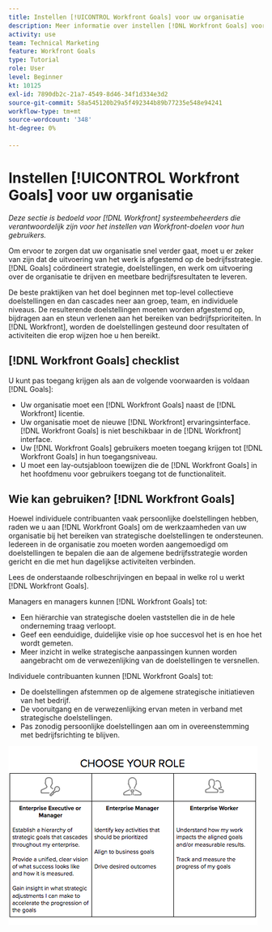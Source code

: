 ```yaml
---
title: Instellen [!UICONTROL Workfront Goals] voor uw organisatie
description: Meer informatie over instellen [!DNL Workfront Goals] voor uw organisatie zodat u ervoor kunt zorgen dat de uitvoering van het werk op uw strategie wordt gericht.
activity: use
team: Technical Marketing
feature: Workfront Goals
type: Tutorial
role: User
level: Beginner
kt: 10125
exl-id: 7890db2c-21a7-4549-8d46-34f1d334e3d2
source-git-commit: 58a545120b29a5f492344b89b77235e548e94241
workflow-type: tm+mt
source-wordcount: '348'
ht-degree: 0%

---
```


# Instellen [!UICONTROL Workfront Goals] voor uw organisatie

*Deze sectie is bedoeld voor [!DNL Workfront] systeembeheerders die verantwoordelijk zijn voor het instellen van Workfront-doelen voor hun gebruikers.*

Om ervoor te zorgen dat uw organisatie snel verder gaat, moet u er zeker van zijn dat de uitvoering van het werk is afgestemd op de bedrijfsstrategie. [!DNL   Goals] coördineert strategie, doelstellingen, en werk om uitvoering over de organisatie te drijven en meetbare bedrijfsresultaten te leveren.

De beste praktijken van het doel beginnen met top-level collectieve doelstellingen en dan cascades neer aan groep, team, en individuele niveaus. De resulterende doelstellingen moeten worden afgestemd op, bijdragen aan en steun verlenen aan het bereiken van bedrijfsprioriteiten. In [!DNL Workfront], worden de doelstellingen gesteund door resultaten of activiteiten die erop wijzen hoe u hen bereikt.

## [!DNL Workfront Goals] checklist

U kunt pas toegang krijgen als aan de volgende voorwaarden is voldaan [!DNL   Goals]:

* Uw organisatie moet een [!DNL Workfront Goals] naast de [!DNL Workfront] licentie.
* Uw organisatie moet de nieuwe [!DNL Workfront] ervaringsinterface. [!DNL Workfront Goals] is niet beschikbaar in de [!DNL Workfront] interface.
* Uw [!DNL Workfront Goals] gebruikers moeten toegang krijgen tot [!DNL Workfront Goals] in hun toegangsniveau.
* U moet een lay-outsjabloon toewijzen die de [!DNL Workfront Goals] in het hoofdmenu voor gebruikers toegang tot de functionaliteit.

## Wie kan gebruiken? [!DNL Workfront Goals]

Hoewel individuele contribuanten vaak persoonlijke doelstellingen hebben, raden we u aan [!DNL Workfront Goals] om de werkzaamheden van uw organisatie bij het bereiken van strategische doelstellingen te ondersteunen. Iedereen in de organisatie zou moeten worden aangemoedigd om doelstellingen te bepalen die aan de algemene bedrijfsstrategie worden gericht en die met hun dagelijkse activiteiten verbinden.

Lees de onderstaande rolbeschrijvingen en bepaal in welke rol u werkt [!DNL Workfront Goals].

Managers en managers kunnen [!DNL Workfront Goals] tot:

* Een hiërarchie van strategische doelen vaststellen die in de hele onderneming traag verloopt.
* Geef een eenduidige, duidelijke visie op hoe succesvol het is en hoe het wordt gemeten.
* Meer inzicht in welke strategische aanpassingen kunnen worden aangebracht om de verwezenlijking van de doelstellingen te versnellen.

Individuele contribuanten kunnen [!DNL Workfront Goals] tot:

* De doelstellingen afstemmen op de algemene strategische initiatieven van het bedrijf.
* De vooruitgang en de verwezenlijking ervan meten in verband met strategische doelstellingen.
* Pas zonodig persoonlijke doelstellingen aan om in overeenstemming met bedrijfsrichting te blijven.

![Een afbeelding van verschillende rollen voor Workfront Goals](assets/01-workfront-goals-choose-your-role.png)
